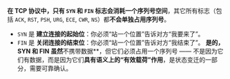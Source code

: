 **在 TCP 协议中，只有 `SYN` 和 `FIN` 标志会消耗一个序列号空间**，其它所有标志（包括 `ACK`, `RST`, `PSH`, `URG`, `ECE`, `CWR`, `NS`）都**不会单独占用序列号**。
- `SYN` 是 **建立连接的起始位**：你必须“站一个位置”告诉对方“我要来了”。
- `FIN` 是 **关闭连接的结束位**：你必须“站一个位置”告诉对方“我结束了”。
 **是的，SYN 和 FIN 虽然**不携带数据**，但它们必须占用一个序列号 —— 不是因为它们有数据，而是因为它们**具有语义上的“有效载荷”作用**，是状态变迁的一部分，需要可靠确认。